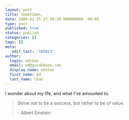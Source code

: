 ```yaml
---
layout: post
title: Sometimes,
date: 2009-02-25 23:50:20.000000000 -08:00
type: post
published: true
status: publish
categories: []
tags: []
meta:
  _edit_last: '165623'
author:
  login: edchao
  email: ed@guidebook.com
  display_name: edchao
  first_name: Ed
  last_name: Chao
---
```

<p>I wonder about my life, and what I've amounted to.</p>
<blockquote><p><span class="body">Strive not to be a success, but rather to be of value.</span></p>
<p>- Albert Einstein</p></blockquote>
